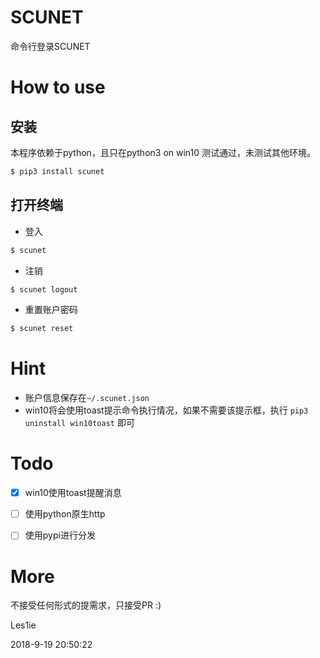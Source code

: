 # SCUNET
命令行登录SCUNET

# How to use

## 安装
本程序依赖于python，且只在python3 on win10 测试通过，未测试其他环境。
```bash
$ pip3 install scunet
```

## 打开终端

- 登入

```bash
$ scunet 
```

- 注销

```bash
$ scunet logout
```
- 重置账户密码

```bash
$ scunet reset
```
# Hint
- 账户信息保存在`~/.scunet.json`
- win10将会使用toast提示命令执行情况，如果不需要该提示框，执行 `pip3 uninstall win10toast` 即可 

# Todo
- [x] win10使用toast提醒消息
- [ ] 使用python原生http
- [ ] 使用pypi进行分发



# More

不接受任何形式的提需求，只接受PR :)





Les1ie

2018-9-19 20:50:22